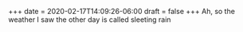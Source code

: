+++
date = 2020-02-17T14:09:26-06:00
draft = false
+++
Ah, so the weather I saw the other day is called sleeting rain